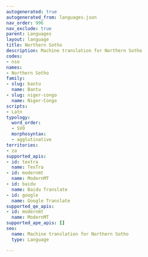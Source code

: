 ```yaml
---
autogenerated: true
autogenerated_from: languages.json
nav_order: 996
nav_exclude: true
parent: Languages
layout: language
title: Northern Sotho
description: Machine translation for Northern Sotho
codes:
- nso
names:
- Northern Sotho
family:
- slug: bantu
  name: Bantu
- slug: niger-congo
  name: Niger-Congo
scripts:
- Latn
typology:
  word_order:
  - SVO
  morphosyntax:
  - agglutinative
territories:
- za
supported_apis:
- id: textra
  name: TexTra
- id: modernmt
  name: ModernMT
- id: baidu
  name: Baidu Translate
- id: google
  name: Google Translate
supported_qe_apis:
- id: modernmt
  name: ModernMT
supported_ape_apis: []
seo:
  name: Machine translation for Northern Sotho
  type: Language

---
```


